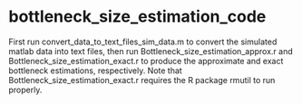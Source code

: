 # bottleneck_size_estimation_code

First run convert_data_to_text_files_sim_data.m to convert the simulated matlab data into text files, then run 
Bottleneck_size_estimation_approx.r and Bottleneck_size_estimation_exact.r to produce the approximate and exact bottleneck 
estimations, respectively.  Note that Bottleneck_size_estimation_exact.r requires the R package rmutil to run properly.
 
